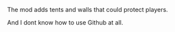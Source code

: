 The mod adds tents and walls that could protect players.

And I dont know how to use Github at all.
